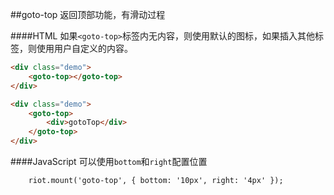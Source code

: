 ##goto-top
返回顶部功能，有滑动过程

####HTML
如果`<goto-top>`标签内无内容，则使用默认的图标，如果插入其他标签，则使用用户自定义的内容。
```html
<div class="demo">
    <goto-top></goto-top>
</div>

<div class="demo">
    <goto-top>
        <div>gotoTop</div>
    </goto-top>
</div>
```
####JavaScript
可以使用`bottom`和`right`配置位置
```JS
    riot.mount('goto-top', { bottom: '10px', right: '4px' });
```